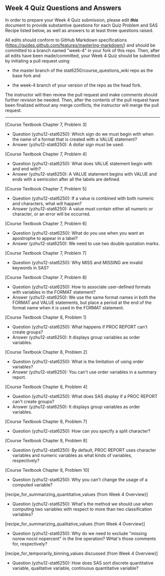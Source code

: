 ## Week 4 Quiz Questions and Answers

In order to prepare your Week 4 Quiz submission, please edit ***this*** document to provide substantive questions for each Quiz Problem and SAS Recipe listed below, as well as answers to at least three questions raised.

All edits should conform to GitHub Markdown specifications (https://guides.github.com/features/mastering-markdown/) and should be committed to a branch named "week-4" in your fork of this repo. Then, after all edits have been made/committed, your Week 4 Quiz should be submitted by initiating a pull request using

- the master branch of the stat6250/course_questions_wiki repo as the base fork and

- the week-4 branch of your version of the repo as the head fork.

The instructor will then review the pull request and make comments should further revision be needed. Then, after the contents of the pull request have been finalized without any merge conflicts, the instructor will merge the pull request.

********************************************************************************



[Course Textbook Chapter 7, Problem 3]

- Question (yzhu12-stat6250): Which sign do we must begin with when the name of a format that is created with a VALUE statement?
- Answer (yzhu12-stat6250): A dollar sign must be used.

[Course Textbook Chapter 7, Problem 4]

- Question (yzhu12-stat6250): What does VALUE statement begin with and end with?
- Answer (yzhu12-stat6250): A VALUE statement begins with VALUE and ends with a semicolon after all the labels are defined.

[Course Textbook Chapter 7, Problem 5]

- Question (yzhu12-stat6250): If a value is combined with both numeric and characters, what will happen?
- Answer (yzhu12-stat6250): A value must contain either all numeric or character, or an error will be occurred.

[Course Textbook Chapter 7, Problem 6]

- Question (yzhu12-stat6250): What do you use when you want an apostrophe to appear in a label?
- Answer (yzhu12-stat6250): We need to use two double quotation marks.

[Course Textbook Chapter 7, Problem 7]

- Question (yzhu12-stat6250): Why MISS and MISSING are invalid keywords in SAS?

[Course Textbook Chapter 7, Problem 8]

- Question (yzhu12-stat6250): How to  associate user-defined formats with variables in the FORMAT statement?
- Answer (yzhu12-stat6250): We use the same format names in both the FORMAT and VALUE statements, but place a period at the end of the format name when it is used in the FORMAT statement.


[Course Textbook Chapter 8, Problem 1]

- Question (yzhu12-stat6250): What happens if PROC REPORT can't create groups?
- Answer (yzhu12-stat6250): It displays group variables as order variables.


[Course Textbook Chapter 8, Problem 2]

- Question (yzhu12-stat6250): What is the limitation of using order variables?
- Answer (yzhu12-stat6250): You can't use order variables in a summary report.

[Course Textbook Chapter 8, Problem 4]

- Question (yzhu12-stat6250): What does SAS display if a PROC REPORT can't create groups?
- Answer (yzhu12-stat6250): It displays group variables as order variables. 

[Course Textbook Chapter 8, Problem 7]

- Question (yzhu12-stat6250): How can you specify a split character?

[Course Textbook Chapter 8, Problem 8]

- Question (yzhu12-stat6250): By default, PROC REPORT uses character variables and numeric variables as what kinds of variables, respectively?


[Course Textbook Chapter 8, Problem 10]

- Question (yzhu12-stat6250): Why you can't change the usage of a computed variable?

[recipe_for_summarizing_quantitative_values (from Week 4 Overview)]

- Question (yzhu12-stat6250): What's the method we should use when computing two variables with respect to more than two classification variables?

[recipe_for_summarizing_qualitative_values (from Week 4 Overview)]
 
- Question (yzhu12-stat6250): Why do we need to exclude "missing norow nocol nopercent" in the line operation? WHat's those comments for, respectively?

[recipe_for_temporarily_binning_values discussed (from Week 4 Overview)]

- Question (yzhu12-stat6250): How does SAS sort discrete quantitative variable, qualitative variable, continuous quantitative variable?
